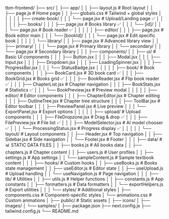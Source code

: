 tbm-frontend/
├── src/
│   ├── app/
│   │   ├── layout.js                    # Root layout
│   │   ├── page.js                      # Home page
│   │   ├── globals.css                  # Tailwind + global styles
│   │   │
│   │   ├── create-book/
│   │   │   └── page.jsx                 # Upload/Landing page ✅
│   │   │
│   │   ├── books/
│   │   │   ├── page.jsx                 # Books library ✅
│   │   │   └── [id]/
│   │   │       └── page.jsx             # Book reader ✅
│   │   │
│   │   ├── editor/
│   │   │   ├── page.jsx                 # Book editor main
│   │   │   └── [bookId]/
│   │   │       └── page.jsx             # Edit specific book
│   │   │
│   │   └── library/
│   │       ├── page.jsx                 # Advanced library view
│   │       ├── primary/
│   │       │   └── page.jsx             # Primary library
│   │       └── secondary/
│   │           └── page.jsx             # Secondary library
│   │
│   ├── components/
│   │   ├── ui/                          # Basic UI components
│   │   │   ├── Button.jsx
│   │   │   ├── Modal.jsx
│   │   │   ├── Input.jsx
│   │   │   ├── Dropdown.jsx
│   │   │   ├── LoadingSpinner.jsx
│   │   │   ├── ProgressBar.jsx
│   │   │   └── StatusBadge.jsx
│   │   │
│   │   ├── book/                        # Book components
│   │   │   ├── BookCard.jsx             # 3D book card ✅
│   │   │   ├── BookGrid.jsx             # Books grid ✅
│   │   │   ├── BookReader.jsx           # Flip book reader ✅
│   │   │   ├── ChapterList.jsx          # Chapter navigation
│   │   │   ├── BookStats.jsx            # Statistics ✅
│   │   │   └── BookPreview.jsx          # Preview modal
│   │   │
│   │   ├── editor/                      # Editor components
│   │   │   ├── ChapterEditor.jsx        # Chapter editing
│   │   │   ├── OutlineTree.jsx          # Chapter tree structure
│   │   │   ├── ToolBar.jsx              # Editor toolbar
│   │   │   ├── PreviewPanel.jsx         # Live preview
│   │   │   └── ExportPanel.jsx          # Export options
│   │   │
│   │   ├── upload/                      # Upload components
│   │   │   ├── FileDropzone.jsx         # Drag & drop ✅
│   │   │   ├── FilePreview.jsx          # File list ✅
│   │   │   ├── ModelSelector.jsx        # AI model chooser ✅
│   │   │   └── ProcessingStatus.jsx     # Progress display ✅
│   │   │
│   │   └── layout/                      # Layout components
│   │       ├── Header.jsx               # Top navigation
│   │       ├── Sidebar.jsx              # Side navigation
│   │       └── Footer.jsx               # Footer
│   │
│   ├── data/                           # 📊 STATIC DATA FILES
│   │   ├── books.js                    # All books data
│   │   ├── chapters.js                 # Chapter content
│   │   ├── users.js                    # User profiles
│   │   ├── settings.js                 # App settings
│   │   └── sampleContent.js            # Sample textbook content
│   │
│   ├── hooks/                          # Custom hooks
│   │   ├── useBooks.js                 # Books state management
│   │   ├── useEditor.js                # Editor state
│   │   ├── useUpload.js                # Upload handling
│   │   └── useNavigation.js            # Page navigation
│   │
│   ├── lib/                            # Utilities
│   │   ├── utils.js                    # Helper functions
│   │   ├── constants.js                # App constants
│   │   ├── formatters.js               # Data formatters
│   │   └── exportHelpers.js            # Export utilities
│   │
│   └── styles/                         # Additional styles
│       ├── components.css              # Component-specific styles
│       └── animations.css              # Custom animations
│
├── public/                             # Static assets
│   ├── icons/
│   ├── images/
│   └── samples/
│
├── package.json
├── next.config.js
├── tailwind.config.js
└── README.md